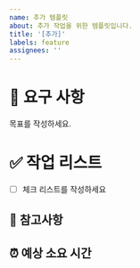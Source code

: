 ```yaml
---
name: 추가 템플릿
about: 추가 작업을 위한 템플릿입니다.
title: '[추가]'
labels: feature
assignees: ''
---
```


# 🔨 요구 사항

목표를 작성하세요.

# ✅ 작업 리스트

- [ ] 체크 리스트를 작성하세요

## 🚧 참고사항

## ⏰ 예상 소요 시간

